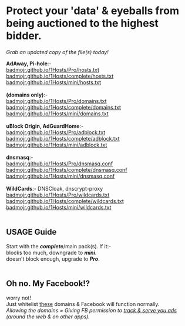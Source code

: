 # **Protect your 'data' & eyeballs from being auctioned to the highest bidder.**<br>
*Grab an updated copy of the file(s) today!*<br>

**AdAway, Pi-hole**:-<br>
[badmojr.github.io/1Hosts/Pro/hosts.txt](https://badmojr.github.io/1Hosts/Pro/hosts.txt)<br>
[badmojr.github.io/1Hosts/complete/hosts.txt](https://badmojr.github.io/1Hosts/complete/hosts.txt)<br>
[badmojr.github.io/1Hosts/mini/hosts.txt](https://badmojr.github.io/1Hosts/mini/hosts.txt)<br>
<br>
**(domains only)**:-<br>
[badmojr.github.io/1Hosts/Pro/domains.txt](https://badmojr.github.io/1Hosts/Pro/domains.txt)<br>
[badmojr.github.io/1Hosts/complete/domains.txt](https://badmojr.github.io/1Hosts/complete/domains.txt)<br>
[badmojr.github.io/1Hosts/mini/domains.txt](https://badmojr.github.io/1Hosts/mini/domains.txt)<br>
<br>
**uBlock Origin, AdGuardHome**:-<br>
[badmojr.github.io/1Hosts/Pro/adblock.txt](https://badmojr.github.io/1Hosts/Pro/adblock.txt)<br>
[badmojr.github.io/1Hosts/complete/adblock.txt](https://badmojr.github.io/1Hosts/complete/adblock.txt)<br>
[badmojr.github.io/1Hosts/mini/adblock.txt](https://badmojr.github.io/1Hosts/mini/adblock.txt)<br>
<br>
**dnsmasq**:-<br>
[badmojr.github.io/1Hosts/Pro/dnsmasq.conf](https://badmojr.github.io/1Hosts/Pro/dnsmasq.conf)<br>
[badmojr.github.io/1Hosts/complete/dnsmasq.conf](https://badmojr.github.io/1Hosts/complete/dnsmasq.conf)<br>
[badmojr.github.io/1Hosts/mini/dnsmasq.conf](https://badmojr.github.io/1Hosts/mini/dnsmasq.conf)<br>
<br>
**WildCards**:- DNSCloak, dnscrypt-proxy<br>
[badmojr.github.io/1Hosts/Pro/wildcards.txt](https://badmojr.github.io/1Hosts/Pro/wildcards.txt)<br>
[badmojr.github.io/1Hosts/complete/wildcards.txt](https://badmojr.github.io/1Hosts/complete/wildcards.txt)<br>
[badmojr.github.io/1Hosts/mini/wildcards.txt](https://badmojr.github.io/1Hosts/mini/wildcards.txt)<br>
<br>

**USAGE Guide**<br>
----------------
Start with the ***complete***/main pack(s). If it:-<br>
blocks too much, downgrade to ***mini***.<br>
doesn't block enough, upgrade to ***Pro***.<br>
<br>

**Oh no. My Facebook!?**<br>
------------------------
worry not!<br>
Just whitelist [these](https://github.com/badmojr/1Hosts/raw/master/antiAllow.list) domains & Facebook will function normally.<br>
*Allowing the domains = Giving FB permission to [ track & serve you ads](https://thenextweb.com/facebook/2018/03/26/facebook-tracking-present-41-popular-android-apps/) (around the web & on other apps).*
